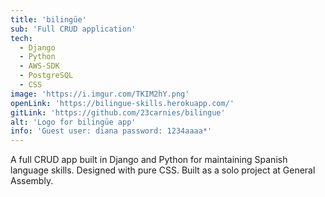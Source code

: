 ```yaml
---
title: 'bilingüe'
sub: 'Full CRUD application'
tech: 
  - Django
  - Python
  - AWS-SDK
  - PostgreSQL
  - CSS
image: 'https://i.imgur.com/TKIM2hY.png'
openLink: 'https://bilingue-skills.herokuapp.com/'
gitLink: 'https://github.com/23carnies/bilingue'
alt: 'Logo for bilingüe app'
info: 'Guest user: diana password: 1234aaaa*'
---
```

A full CRUD app built in Django and Python for maintaining Spanish language skills. Designed with pure CSS. Built as a solo project at General Assembly.
